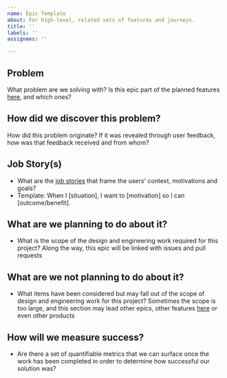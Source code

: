 ```yaml
---
name: Epic Template
about: For high-level, related sets of features and journeys.
title: ''
labels: ''
assignees: ''

---
```


## Problem
What problem are we solving with? Is this epic part of the planned features [here](https://github.com/near/near-wallet-roadmap/projects/1), and which ones?

## How did we discover this problem?
How did this problem originate? If it was revealed through user feedback, how was that feedback received and from whom?

## Job Story(s)
- What are the [job stories](https://thoughtbot.com/blog/converting-to-jobs-stories) that frame the users' context, motivations and goals?
- Template: When I [situation], I want to [motivation] so I can [outcome/benefit].

## What are we planning to do about it?
- What is the scope of the design and engineering work required for this project?
Along the way, this epic will be linked with issues and pull requests

## What are we not planning to do about it?
- What items have been considered but may fall out of the scope of design and engineering work for this project?
Sometimes the scope is too large, and this section may lead other epics, other features [here](https://github.com/near/near-wallet-roadmap/projects/1) or even other products

## How will we measure success?
- Are there a set of quantifiable metrics that we can surface once the work has been completed in order to determine how successful our solution was?

